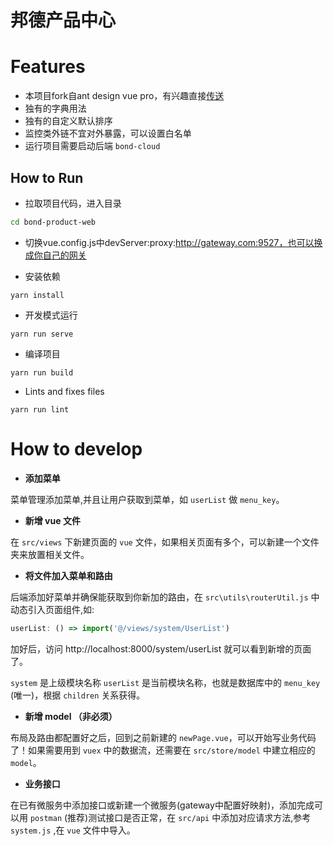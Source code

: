 # 邦德产品中心

# Features

- 本项目fork自ant design vue pro，有兴趣直接[传送](https://pro.loacg.com/)
- 独有的字典用法
- 独有的自定义默认排序
- 监控类外链不宜对外暴露，可以设置白名单
- 运行项目需要启动后端 `bond-cloud`




## How to Run

- 拉取项目代码，进入目录
```bash
cd bond-product-web
```

- 切换vue.config.js中devServer:proxy:http://gateway.com:9527，也可以换成你自己的网关

- 安装依赖
```
yarn install
```

- 开发模式运行
```
yarn run serve
```

- 编译项目
```
yarn run build
```

- Lints and fixes files
```
yarn run lint
```

# How to develop

- **添加菜单**

菜单管理添加菜单,并且让用户获取到菜单，如 `userList` 做 `menu_key`。

- **新增 vue 文件**

在 `src/views` 下新建页面的 `vue` 文件，如果相关页面有多个，可以新建一个文件夹来放置相关文件。

- **将文件加入菜单和路由**

后端添加好菜单并确保能获取到你新加的路由，在 `src\utils\routerUtil.js` 中动态引入页面组件,如:

```javascript
userList: () => import('@/views/system/UserList')
```

加好后，访问 http://localhost:8000/system/userList 就可以看到新增的页面了。

`system` 是上级模块名称 `userList` 是当前模块名称，也就是数据库中的 `menu_key` (唯一)，根据 `children` 关系获得。

- **新增 model （非必须）**

布局及路由都配置好之后，回到之前新建的 `newPage.vue`，可以开始写业务代码了！如果需要用到 `vuex` 中的数据流，还需要在 `src/store/model` 中建立相应的 `model`。

- **业务接口**

在已有微服务中添加接口或新建一个微服务(gateway中配置好映射)，添加完成可以用 `postman` (推荐)测试接口是否正常，在 `src/api` 中添加对应请求方法,参考 `system.js` ,在 `vue` 文件中导入。